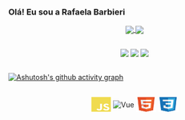 ### Olá! Eu sou a Rafaela Barbieri

<div align="center">
  <a href="https://github.com/rafaelabarbieric">
  <img height=200 align="center" src="https://github-readme-stats.vercel.app/api?username=rafaelabarbieric&show_icons=true&theme=cobalt" />
</a>
<a href="https://github.com/rafaelabarbieric">
  <img height=200 align="center" src="https://github-readme-stats.vercel.app/api/top-langs/?username=rafaelabarbieric&layout=donut&theme=cobalt"/>
</a>
</div>

##

 <div  align="center">
<a href="https://instagram.com/rafacbela" target="_blank"><img src="https://img.shields.io/badge/-Instagram-%23E4405F?style=for-the-badge&logo=instagram&logoColor=white" target="_blank"></a>
 <a href = "mailto:rafaelabarbieric@gmail.com"><img src="https://img.shields.io/badge/-Gmail-%23333?style=for-the-badge&logo=gmail&logoColor=white" target="_blank"></a>
  <a href="https://br.linkedin.com/in/rafaela-barbieri-da-cruz-65901129a" target="_blank"><img src="https://img.shields.io/badge/-LinkedIn-%230077B5?style=for-the-badge&logo=linkedin&logoColor=white" target="_blank"></a> </div>
  </div>

##

[![Ashutosh's github activity graph](https://github-readme-activity-graph.vercel.app/graph?username=rafaelabarbieric&bg_color=141424&color=e63780&line=472258&point=504e4e&area=true&hide_border=true)](https://github.com/rafaelabarbieric/rafaelabarbieric)

<div style="display: inline_block width: 45%"  align="center"><br>
  <img align="center" alt="Js" height="30" width="40" src="https://raw.githubusercontent.com/devicons/devicon/master/icons/javascript/javascript-plain.svg">
  <img align="center" alt="Vue" height="30" width="40" src="https://cdn.jsdelivr.net/gh/devicons/devicon/icons/vuejs/vuejs-original.svg">
  <img align="center" alt="HTML" height="30" width="40" src="https://raw.githubusercontent.com/devicons/devicon/master/icons/html5/html5-original.svg">
  <img align="center" alt="CSS" height="30" width="40" src="https://raw.githubusercontent.com/devicons/devicon/master/icons/css3/css3-original.svg">
</div>



